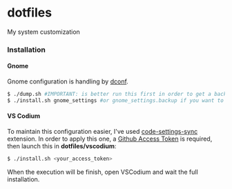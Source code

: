 # dotfiles
My system customization
### Installation
#### Gnome
Gnome configuration is handling by [dconf](https://wiki.gnome.org/Projects/dconf). 
```bash
$ ./dump.sh #IMPORTANT: is better run this first in order to get a backup of your current configuration.
$ ./install.sh gnome_settings #or gnome_settings.backup if you want to restore previous configuration. 
```


#### VS Codium
To maintain this configuration easier, I've used [code-settings-sync](https://marketplace.visualstudio.com/items?itemName=Shan.code-settings-sync) extension. In order to apply this one, a [Github Access Token](https://help.github.com/en/github/authenticating-to-github/creating-a-personal-access-token-for-the-command-line) is required, then launch this in **dotfiles/vscodium**:
```bash
$ ./install.sh <your_access_token>
```
When the execution will be finish, open VSCodium and wait the full installation.
